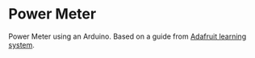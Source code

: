 Power Meter
===========

Power Meter using an Arduino. Based on a guide from [Adafruit learning system](http://learn.adafruit.com/low-power-wifi-datalogging).
